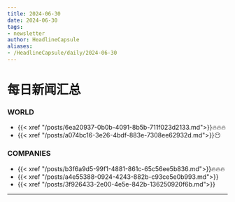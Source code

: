 ```yaml
---
title: 2024-06-30
date: 2024-06-30
tags: 
- newsletter
author: HeadlineCapsule
aliases: 
- /HeadlineCapsule/daily/2024-06-30
---
```


# 每日新闻汇总

### WORLD

- {{< xref "/posts/6ea20937-0b0b-4091-8b5b-711f023d2133.md">}}🔥🔥🔥
- {{< xref "/posts/a074bc16-3e26-4bdf-883e-7308ee62932d.md">}}😶

### COMPANIES

- {{< xref "/posts/b3f6a9d5-99f1-4881-861c-65c56ee5b836.md">}}🔥🔥🔥
- {{< xref "/posts/a4e55388-0924-4243-882b-c93ce5e0b993.md">}}
- {{< xref "/posts/3f926433-2e00-4e5e-842b-136250920f6b.md">}}

---

